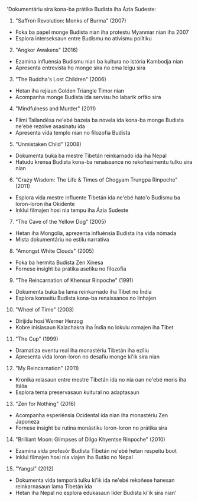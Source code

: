 'Dokumentáriu sira kona-ba prátika Budista iha Ázia Sudeste:

1. "Saffron Revolution: Monks of Burma" (2007)
- Foka ba papel monge Budista nian iha protestu Myanmar nian iha 2007
- Esplora interseksaun entre Budismu no ativismu polítiku

2. "Angkor Awakens" (2016)
- Ezamina influénsia Budismu nian ba kultura no istória Kambodja nian
- Apresenta entrevista ho monge sira no ema leigu sira

3. "The Buddha's Lost Children" (2006)
- Hetan iha rejiaun Golden Triangle Timor nian
- Acompanha monge Budista ida servisu ho labarik orfão sira

4. "Mindfulness and Murder" (2011)
- Filmi Tailandésa ne'ebé bazeia ba novela ida kona-ba monge Budista ne'ebé rezolve asasinatu ida
- Apresenta vida templo nian no filozofia Budista

5. "Unmistaken Child" (2008)
- Dokumenta buka ba mestre Tibetán reinkarnado ida iha Nepal
- Hatudu krensa Budista kona-ba renaissance no rekoñesimentu tulku sira nian

6. "Crazy Wisdom: The Life & Times of Chogyam Trungpa Rinpoche" (2011)
- Esplora vida mestre influente Tibetán ida ne'ebé hato'o Budismu ba loron-loron iha Okidente
- Inklui filmajen hosi nia tempu iha Ázia Sudeste

7. "The Cave of the Yellow Dog" (2005)
- Hetan iha Mongolia, aprezenta influénsia Budista iha vida nómada
- Mista dokumentáriu no estilu narrativa

8. "Amongst White Clouds" (2005)
- Foka ba hermita Budista Zen Xinesa
- Fornese insight ba prátika asetiku no filozofia

9. "The Reincarnation of Khensur Rinpoche" (1991)
- Dokumenta buka ba lama reinkarnado iha Tibet no Índia
- Esplora konseitu Budista kona-ba renaissance no linhajen

10. "Wheel of Time" (2003)
- Dirijidu hosi Werner Herzog
- Kobre inisiasaun Kalachakra iha Índia no lokulu romajen iha Tibet

11. "The Cup" (1999)
- Dramatiza eventu real iha monastériu Tibetán iha ezíliu
- Apresenta vida loron-loron no desafiu monge ki'ik sira nian

12. "My Reincarnation" (2011)
- Kronika relasaun entre mestre Tibetán ida no nia oan ne'ebé moris iha Itália
- Esplora tema preservasaun kultural no adaptasaun

13. "Zen for Nothing" (2016)
- Acompanha esperiénsia Ocidental ida nian iha monastériu Zen Japoneza
- Fornese insight ba rutina monástiku loron-loron no prátika sira

14. "Brilliant Moon: Glimpses of Dilgo Khyentse Rinpoche" (2010)
- Ezamina vida profesór Budista Tibetán ne'ebé hetan respeitu boot
- Inklui filmajen hosi nia viajen iha Butão no Nepal

15. "Yangsi" (2012)
- Dokumenta vida temporã tulku ki'ik ida ne'ebé rekoñese hanesan reinkarnasaun lama Tibetán ida
- Hetan iha Nepal no esplora edukasaun líder Budista ki'ik sira nian'